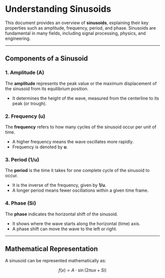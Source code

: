 # Understanding Sinusoids

This document provides an overview of **sinusoids**, explaining their key properties such as amplitude, frequency, period, and phase. Sinusoids are fundamental in many fields, including signal processing, physics, and engineering.

---

## Components of a Sinusoid

### 1. **Amplitude (A)**
The **amplitude** represents the peak value or the maximum displacement of the sinusoid from its equilibrium position.
- It determines the height of the wave, measured from the centerline to its peak (or trough).

### 2. **Frequency (u)**
The **frequency** refers to how many cycles of the sinusoid occur per unit of time.
- A higher frequency means the wave oscillates more rapidly.
- Frequency is denoted by **u**.

### 3. **Period (1/u)**
The **period** is the time it takes for one complete cycle of the sinusoid to occur.
- It is the inverse of the frequency, given by **1/u**.
- A longer period means fewer oscillations within a given time frame.

### 4. **Phase (Si)**
The **phase** indicates the horizontal shift of the sinusoid.
- It shows where the wave starts along the horizontal (time) axis.
- A phase shift can move the wave to the left or right.

---

## Mathematical Representation

A sinusoid can be represented mathematically as:

```math
f(x) = A \cdot \sin(2\pi u x + Si)
```
